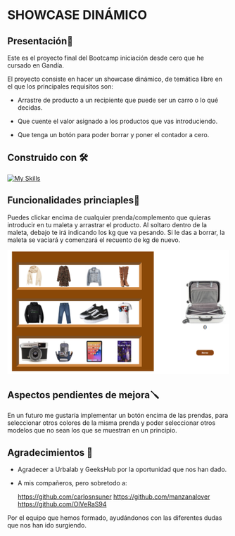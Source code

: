 # SHOWCASE DINÁMICO

## Presentación🚀
Este es el proyecto final del Bootcamp iniciación desde cero que he cursado en Gandía.

El proyecto consiste en hacer un showcase dinámico, de temática libre en el que los principales requisitos son:

* Arrastre de producto a un recipiente que puede ser un carro o lo qué decidas.

* Que cuente el valor asignado a los productos que vas introduciendo.

* Que tenga un botón para poder borrar y poner el contador a cero.

## Construido con 🛠️

[![My Skills](https://skillicons.dev/icons?i=js,html,css)](https://skillicons.dev)

## Funcionalidades princiaples🧳
Puedes clickar encima de cualquier prenda/complemento que quieras introducir en tu maleta y arrastrar el producto. Al soltaro dentro de la maleta, debajo te irá indicando los kg que va pesando.
Si le das a borrar, la maleta se vaciará y comenzará el recuento de kg de nuevo.

![image](/img/proyecto%20capturado.png)

## Aspectos pendientes de mejora🪛
En un futuro me gustaría implementar un botón encima de las prendas, para seleccionar otros colores de la misma prenda y poder seleccionar otros modelos que no sean los que se muestran en un principio.

## Agradecimientos 🍻

* Agradecer a Urbalab y GeeksHub por la oportunidad que nos han dado.

* A mis compañeros, pero sobretodo a:

  https://github.com/carlosnsuner
  https://github.com/manzanalover
  https://github.com/OlVeRaS94

Por el equipo que hemos formado, ayudándonos con las diferentes dudas que nos han ido surgiendo.